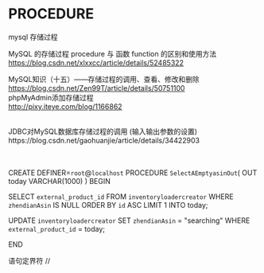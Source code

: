 # PROCEDURE
mysql 存储过程


MySQL 的存储过程 procedure 与 函数 function 的区别和使用方法
</br>
https://blog.csdn.net/xlxxcc/article/details/52485322
</br>

MySQL知识（十五）——存储过程的调用、查看、修改和删除
</br>
https://blog.csdn.net/Zen99T/article/details/50751100
</br>
phpMyAdmin添加存储过程
</br>
http://pixy.iteye.com/blog/1166862

</br>
JDBC对MySQL数据库存储过程的调用 (输入输出参数的设置)
</br>
https://blog.csdn.net/gaohuanjie/article/details/34422903

</br></br>
CREATE DEFINER=`root`@`localhost` PROCEDURE `SelectAEmptyasinOut`( OUT today VARCHAR(1000) )
BEGIN

SELECT  `external_product_id` 
FROM  `inventoryloadercreator` 
WHERE  `zhendianAsin` IS NULL 
ORDER BY  `id` ASC 
LIMIT 1 
INTO today;

UPDATE  `inventoryloadercreator` SET  `zhendianAsin` =  "searching" WHERE  `external_product_id` = today;


END

语句定界符 //
